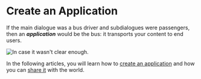# Create an Application

If the main dialogue was a bus driver and subdialogues were passengers, then an _**application**_ would be the bus: it transports your content to end users.

![In case it wasn't clear enough.](<../../.gitbook/assets/image (73).png>)

In the following articles, you will learn how to [create an application](define-app.md) and how you can [share it](share-app.md) with the world.

